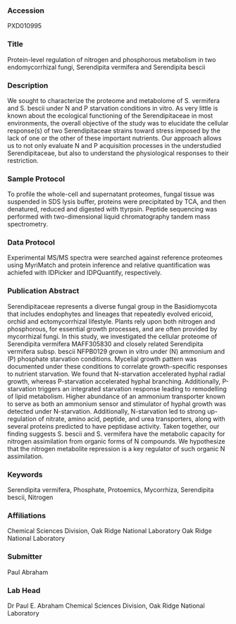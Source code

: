 ### Accession
PXD010995

### Title
Protein-level regulation of nitrogen and phosphorous metabolism in two endomycorrhizal fungi, Serendipita vermifera and Serendipita bescii

### Description
We sought to characterize the proteome and metabolome of S. vermifera and S. bescii under N and P starvation conditions in vitro. As very little is known about the ecological functioning of the Serendipitaceae in most environments, the overall objective of the study was to elucidate the cellular response(s) of two Serendipitaceae strains toward stress imposed by the lack of one or the other of these important nutrients. Our approach allows us to not only evaluate N and P acquisition processes in the understudied Serendipitaceae, but also to understand the physiological responses to their restriction.

### Sample Protocol
To profile the whole-cell and supernatant proteomes, fungal tissue was suspended in SDS lysis buffer, proteins were precipitated by TCA, and then denatured, reduced and digested with ttyrpsin. Peptide sequencing was performed with two-dimensional liquid chromatography tandem mass spectrometry.

### Data Protocol
Experimental MS/MS spectra were searched against reference proteomes using MyriMatch and protein inference and relative quantification was achiefed with IDPicker and IDPQuantify, respectively.

### Publication Abstract
Serendipitaceae represents a diverse fungal group in the Basidiomycota that includes endophytes and lineages that repeatedly evolved ericoid, orchid and ectomycorrhizal lifestyle. Plants rely upon both nitrogen and phosphorous, for essential growth processes, and are often provided by mycorrhizal fungi. In this study, we investigated the cellular proteome of Serendipita vermifera MAFF305830 and closely related Serendipita vermifera subsp. bescii NFPB0129 grown in vitro under (N) ammonium and (P) phosphate starvation conditions. Mycelial growth pattern was documented under these conditions to correlate growth-specific responses to nutrient starvation. We found that N-starvation accelerated hyphal radial growth, whereas P-starvation accelerated hyphal branching. Additionally, P-starvation triggers an integrated starvation response leading to remodelling of lipid metabolism. Higher abundance of an ammonium transporter known to serve as both an ammonium sensor and stimulator of hyphal growth was detected under N-starvation. Additionally, N-starvation led to strong up-regulation of nitrate, amino acid, peptide, and urea transporters, along with several proteins predicted to have peptidase activity. Taken together, our finding suggests S. bescii and S. vermifera have the metabolic capacity for nitrogen assimilation from organic forms of N compounds. We hypothesize that the nitrogen metabolite repression is a key regulator of such organic N assimilation.

### Keywords
Serendipita vermifera, Phosphate, Protoemics, Mycorrhiza, Serendipita bescii, Nitrogen

### Affiliations
Chemical Sciences Division, Oak Ridge National Laboratory
Oak Ridge National Laboratory

### Submitter
Paul Abraham

### Lab Head
Dr Paul E. Abraham
Chemical Sciences Division, Oak Ridge National Laboratory


